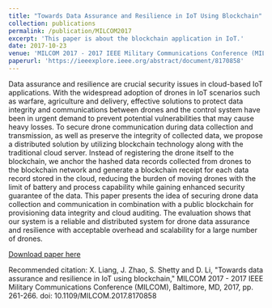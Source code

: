 ```yaml
---
title: "Towards Data Assurance and Resilience in IoT Using Blockchain"
collection: publications
permalink: /publication/MILCOM2017
excerpt: 'This paper is about the blockchain application in IoT.'
date: 2017-10-23
venue: 'MILCOM 2017 - 2017 IEEE Military Communications Conference (MILCOM)'
paperurl: 'https://ieeexplore.ieee.org/abstract/document/8170858'
---
```

Data assurance and resilience are crucial security issues in cloud-based IoT applications. With the widespread adoption of drones in IoT scenarios such as warfare, agriculture and delivery, effective solutions to protect data integrity and communications between drones and the control system have been in urgent demand to prevent potential vulnerabilities that may cause heavy losses. To secure drone communication during data collection and transmission, as well as preserve the integrity of collected data, we propose a distributed solution by utilizing blockchain technology along with the traditional cloud server. Instead of registering the drone itself to the blockchain, we anchor the hashed data records collected from drones to the blockchain network and generate a blockchain receipt for each data record stored in the cloud, reducing the burden of moving drones with the limit of battery and process capability while gaining enhanced security guarantee of the data. This paper presents the idea of securing drone data collection and communication in combination with a public blockchain for provisioning data integrity and cloud auditing. The evaluation shows that our system is a reliable and distributed system for drone data assurance and resilience with acceptable overhead and scalability for a large number of drones.

[Download paper here](https://ieeexplore.ieee.org/abstract/document/8170858)

Recommended citation: X. Liang, J. Zhao, S. Shetty and D. Li, "Towards data assurance and resilience in IoT using blockchain," MILCOM 2017 - 2017 IEEE Military Communications Conference (MILCOM), Baltimore, MD, 2017, pp. 261-266. doi: 10.1109/MILCOM.2017.8170858
